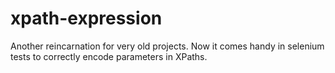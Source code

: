 # xpath-expression

Another reincarnation for very old projects.
Now it comes handy in selenium tests to correctly encode 
parameters in XPaths.

